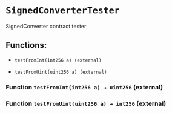 # `SignedConverterTester`

SignedConverter contract tester

## Functions:

- `testFromInt(int256 a) (external)`

- `testFromUint(uint256 a) (external)`

### Function `testFromInt(int256 a) → uint256` (external)

### Function `testFromUint(uint256 a) → int256` (external)
